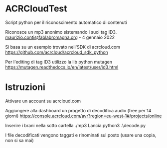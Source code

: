 # ACRCloudTest
Script python per il riconoscimento automatico di contenuti

Riconosce un mp3 anonimo sistemando i suoi tag ID3.
maurizio.conti@fablabromagna.org  - 4 gennaio 2022

Si basa su un esempio trovato nell'SDK di acrcloud.com
https://github.com/acrcloud/acrcloud_sdk_python

Per l'editing di tag ID3 utilizzo la lib python mutagen
https://mutagen.readthedocs.io/en/latest/user/id3.html

# Istruzioni

Attivare un account su acrcloud.com

Aggiungere alla dashboard un progetto di decodifica audio (free per 14 giorni)
https://console.acrcloud.com/avr?region=eu-west-1#/projects/online

Inserire i brani nella sotto cartella ./mp3
Lancia python3 .\decode.py

I file decodificati vengono taggati e rinominati sul posto (usare una copia, non si sa mai)
